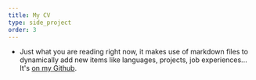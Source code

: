 ```yaml
---
title: My CV
type: side_project
order: 3
---
```


- Just what you are reading right now, it makes use of markdown files to dynamically add new items like languages, projects, job experiences...
It's [on my Github](https://github.com/GiovanniFerrara/my-cv).
